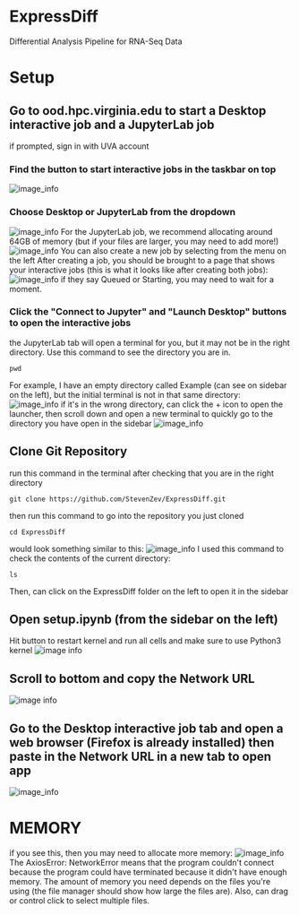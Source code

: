 # ExpressDiff
Differential Analysis Pipeline for RNA-Seq Data

# Setup
## Go to ood.hpc.virginia.edu to start a Desktop interactive job and a JupyterLab job
if prompted, sign in with UVA account
### Find the button to start interactive jobs in the taskbar on top
![image_info](pictures/ood_dashboard.png)
### Choose Desktop or JupyterLab from the dropdown
![image_info](pictures/dropdown.png)
For the JupyterLab job, we recommend allocating around 64GB of memory (but if your files are larger, you may need to add more!)
![image_info](pictures/jupyter.png)
You can also create a new job by selecting from the menu on the left
After creating a job, you should be brought to a page that shows your interactive jobs (this is what it looks like after creating both jobs):
![image_info](pictures/interactive_jobs.png)
if they say Queued or Starting, you may need to wait for a moment.
### Click the "Connect to Jupyter" and "Launch Desktop" buttons to open the interactive jobs
the JupyterLab tab will open a terminal for you, but it may not be in the right directory. Use this command to see the directory you are in.
```shell
pwd
```
For example, I have an empty directory called Example (can see on sidebar on the left), but the initial terminal is not in that same directory:
![image_info](pictures/wrong_directory.png)
if it's in the wrong directory, can click the + icon to open the launcher, then scroll down and open a new terminal to quickly go to the directory you have open in the sidebar
![image_info](pictures/launcher.png)
## Clone Git Repository
run this command in the terminal after checking that you are in the right directory
```shell
git clone https://github.com/StevenZev/ExpressDiff.git
```
then run this command to go into the repository you just cloned
```shell
cd ExpressDiff
```
would look something similar to this:
![image_info](pictures/clone.png)
I used this command to check the contents of the current directory:
```shell
ls
```
Then, can click on the ExpressDiff folder on the left to open it in the sidebar
## Open setup.ipynb (from the sidebar on the left)
Hit button to restart kernel and run all cells and make sure to use Python3 kernel
![image info](pictures/run.png)
## Scroll to bottom and copy the Network URL
![image info](pictures/networkurl.png)
## Go to the Desktop interactive job tab and open a web browser (Firefox is already installed) then paste in the Network URL in a new tab to open app
![image_info](pictures/desktop.png)

# MEMORY
if you see this, then you may need to allocate more memory:
![image_info](pictures/error.png)
The AxiosError: NetworkError means that the program couldn't connect because the program could have terminated because it didn't have enough memory. The amount of memory you need depends on the files you're using (the file manager should show how large the files are). Also, can drag or control click to select multiple files.
